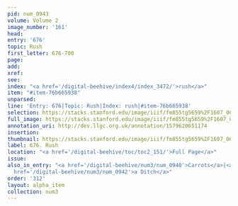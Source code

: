 ```yaml
---
pid: num_0943
volume: Volume 2
image_number: '161'
head: 
entry: '676'
topic: Rush
first_letter: 676-700
page: 
add: 
xref: 
see: 
index: "<a href='/digital-beehive/index4/index_3472/'>rush</a>"
item: "#item-76b665938"
unparsed: 
line: 'Entry: 676|Topic: Rush|Index: rush|#item-76b665938'
selection: https://stacks.stanford.edu/image/iiif/fm855tg5659%2F1607_0628/441,778,2795,299/full/0/default.jpg
full_image: https://stacks.stanford.edu/image/iiif/fm855tg5659%2F1607_0628/full/full/0/default.jpg
annotation_uri: http://dev.llgc.org.uk/annotation/1579620651174
insertion: 
thumbnail: https://stacks.stanford.edu/image/iiif/fm855tg5659%2F1607_0628/441,778,600,180/250,/0/default.jpg
label: 676. Rush
location: "<a href='/digital-beehive/toc/toc2_151/'>Full Page</a>"
issue: 
also_in_entry: "<a href='/digital-beehive/num3/num_0940'>Carrots</a>|<a href='/digital-beehive/num3/num_0941'>Wall</a>|<a
  href='/digital-beehive/num3/num_0942'>a Ditch</a>"
order: '312'
layout: alpha_item
collection: num3
---
```

